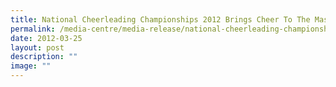```yaml
---
title: National Cheerleading Championships 2012 Brings Cheer To The Masses
permalink: /media-centre/media-release/national-cheerleading-championships-2012-brings-cheer-to-the-masses/
date: 2012-03-25
layout: post
description: ""
image: ""
---
```

